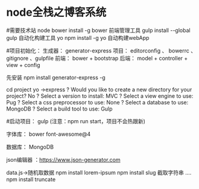 # node全栈之博客系统 

#需要技术站
node 
bower  install -g bower  前端管理工具
gulp   install --global  gulp  自动化构建工具
yo     npm install -g yo  自动构建webApp


#项目初始化：
  生成器： generator-express
  项目： editorconfig 、 bowerrc 、 gitignore 、gulpfile
  前端： bower + bootstrap
  后端： model + controller + view + config

先安装 npm install generator-express -g

cd project  yo
 ->express
 ? Would you like to create a new directory for your project? No
? Select a version to install: MVC
? Select a view engine to use: Pug
? Select a css preprocessor to use: None
? Select a database to use: MongoDB
? Select a build tool to use: Gulp


#启动项目：
  gulp   (注意：npm run start，项目不会热跟新)


字体库： bower  font-awesome@4

数据库： MongoDB

 json编辑器  ：https://www.json-generator.com


data.js->随机取数据
npm install lorem-ipsum
npm install slug 
截取字符串 ....
npm install truncate